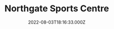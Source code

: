 ---
date: 2022-08-03T18:16:33.000Z
title: Northgate Sports Centre
latitude: 52.072378831081885
longitude: 1.1794459086599758
url: http://www.ipswich.gov.uk/sport
category: checkin
---